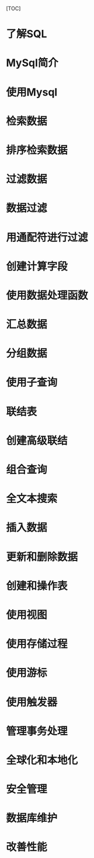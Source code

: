 [TOC]

# 了解SQL

# MySql简介

# 使用Mysql

# 检索数据

# 排序检索数据

# 过滤数据

# 数据过滤

# 用通配符进行过滤

# 创建计算字段

# 使用数据处理函数

#  汇总数据

# 分组数据

# 使用子查询

# 联结表

# 创建高级联结

# 组合查询

# 全文本搜索

# 插入数据

# 更新和删除数据

# 创建和操作表

# 使用视图

# 使用存储过程

# 使用游标

# 使用触发器

# 管理事务处理

# 全球化和本地化

# 安全管理

# 数据库维护

# 改善性能



